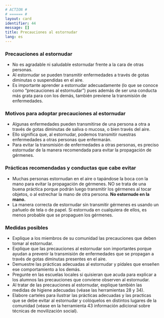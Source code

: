```yaml
---
# ACTION #
# ====== #
layout: card
identifier: 44
message: []
title: Precauciones al estornudar
lang: es
---
```


### Precauciones al estornudar

- No es agradable ni saludable estornudar frente a la cara de otras personas.
- Al estornudar se pueden transmitir enfermedades a través de gotas diminutas o suspendidas en el aire.
- Es importante aprender a estornudar adecuadamente (lo que se conoce como “precauciones al estornudar”) pues además de ser una conducta más grata para con los demás, también previene la transmisión de enfermedades.

### Motivos para adoptar precauciones al estornudar

- Algunas enfermedades pueden transmitirse de una persona a otra a través de gotas diminutas de saliva o mucosa, o bien través del aire.
- Ello significa que, al estornudar, podemos transmitir nuestras enfermedades a otras personas que enfermarán.
- Para evitar la transmisión de enfermedades a otras personas, es preciso estornudar de la manera recomendada para evitar la propagación de gérmenes.


### Prácticas recomendadas y conductas que cabe evitar

- Muchas personas estornudan en el aire o tapándose la boca con la mano para evitar la propagación de gérmenes.  NO se trata de una buena práctica porque podrán luego transmitir los gérmenes al tocar objetos, o al estrechar la mano de otra persona. **No estornude en la mano.**
- La manera correcta de estornudar sin transmitir gérmenes es usando un pañuelo de tela o de papel. Si estornuda en cualquiera de ellos, es menos probable que se propaguen los gérmenes.


### Medidas posibles

- Explique a los miembros de su comunidad las precauciones que deben tomar al estornudar.
- Explique que las precauciones al estornudar son importantes porque ayudan a prevenir la transmisión de enfermedades que se propagan a través de gotas diminutas presentes en el aire.
- Demuestre las prácticas adecuadas al estornudar y pídales que enseñen ese comportamiento a los demás.
- Pregunte en las escuelas locales si quisieran que acuda para explicar a los alumnos las precauciones que conviene observen al estornudar.
- Al tratar de las precauciones al estornudar, explique también las medidas de higiene adecuadas (véase las herramientas 28<a class="crosslink" href="{% render_depth %}{% render_link action|28 %}"><i class="fas fa-external-link-alt" aria-hidden="true"></i></a> y 34<a class="crosslink" href="{% render_depth %}{% render_link action|34 %}"><i class="fas fa-external-link-alt" aria-hidden="true"></i></a>).
- Elabore carteles para ilustrar las prácticas adecuadas y las practicas que se debe evitar al estornudar y colóquelos en distintos lugares de la comunidad (véase en la herramienta 43<a class="crosslink" href="{% render_depth %}{% render_link action|43 %}"><i class="fas fa-external-link-alt" aria-hidden="true"></i></a> información adicional sobre técnicas de movilización social).
